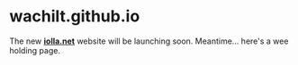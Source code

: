 # wachilt.github.io
The new **[iolla.net](https://iolla.net/)** website will be launching soon. Meantime… here's a wee holding page.
